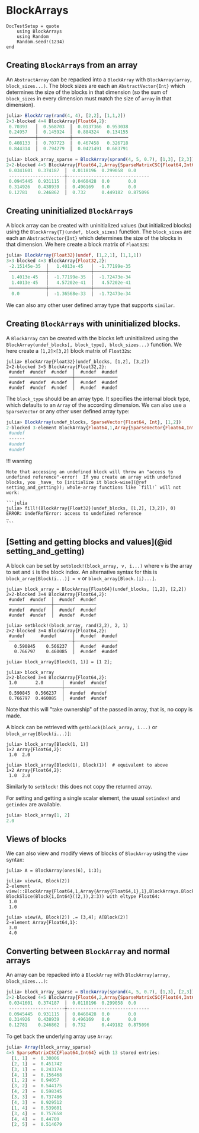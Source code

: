 # BlockArrays

```@meta
DocTestSetup = quote
    using BlockArrays
    using Random
    Random.seed!(1234)
end
```

## Creating `BlockArray`s from an array

An `AbstractArray` can be repacked into a `BlockArray` with `BlockArray(array, block_sizes...)`.  The block sizes are each an `AbstractVector{Int}` which determines the size of the blocks in that dimension (so the sum of `block_sizes` in every dimension must match the size of `array` in that dimension).

```julia
julia> BlockArray(rand(4, 4), [2,2], [1,1,2])
2×3-blocked 4×4 BlockArray{Float64,2}:
 0.70393   │  0.568703  │  0.0137366  0.953038
 0.24957   │  0.145924  │  0.884324   0.134155
 ──────────┼────────────┼─────────────────────
 0.408133  │  0.707723  │  0.467458   0.326718
 0.844314  │  0.794279  │  0.0421491  0.683791

julia> block_array_sparse = BlockArray(sprand(4, 5, 0.7), [1,3], [2,3])
2×2-blocked 4×5 BlockArray{Float64,2,Array{SparseMatrixCSC{Float64,Int64},2},BlockArrays.BlockSizes{2,Array{Int64,1}}}:
 0.0341601  0.374187  │  0.0118196  0.299058  0.0     
 ---------------------┼-------------------------------
 0.0945445  0.931115  │  0.0460428  0.0       0.0     
 0.314926   0.438939  │  0.496169   0.0       0.0     
 0.12781    0.246862  │  0.732      0.449182  0.875096
```


## Creating uninitialized `BlockArray`s

A block array can be created with uninitialized values (but initialized blocks) using the
`BlockArray{T}(undef, block_sizes)` function. The `block_sizes` are each an `AbstractVector{Int}` which determines the size of the blocks in that dimension. We here create a block matrix of `Float32`s:

```julia
julia> BlockArray{Float32}(undef, [1,2,1], [1,1,1])
3×3-blocked 4×3 BlockArray{Float32,2}:
 -2.15145e-35  │   1.4013e-45   │  -1.77199e-35
 ──────────────┼────────────────┼──────────────
  1.4013e-45   │  -1.77199e-35  │  -1.72473e-34
  1.4013e-45   │   4.57202e-41  │   4.57202e-41
 ──────────────┼────────────────┼──────────────
  0.0          │  -1.36568e-33  │  -1.72473e-34
```

We can also any other user defined array type that supports `similar`.


## Creating `BlockArrays` with uninitialized blocks.

A `BlockArray` can be created with the blocks left uninitialized using the `BlockArray(undef_blocks[, block_type], block_sizes...)` function.  We here create a `[1,2]×[3,2]` block matrix of `Float32`s:

```jldoctest
julia> BlockArray{Float32}(undef_blocks, [1,2], [3,2])
2×2-blocked 3×5 BlockArray{Float32,2}:
 #undef  #undef  #undef  │  #undef  #undef
 ────────────────────────┼────────────────
 #undef  #undef  #undef  │  #undef  #undef
 #undef  #undef  #undef  │  #undef  #undef
```

The `block_type` should be an array type.  It specifies the internal block type, which defaults to an `Array` of the according dimension.  We can also use a `SparseVector` or any other user defined array type:

```julia
julia> BlockArray(undef_blocks, SparseVector{Float64, Int}, [1,2])
2-blocked 3-element BlockArray{Float64,1,Array{SparseVector{Float64,Int64},1},BlockArrays.BlockSizes{1,Array{Int64,1}}}:
 #undef
 ------
 #undef
 #undef
```

!!! warning

    Note that accessing an undefined block will throw an "access to undefined reference"-error!  If you create an array with undefined blocks, you _have_ to [initialize it block-wise](@ref setting_and_getting)); whole-array functions like `fill!` will not work:
    
    ```julia
    julia> fill!(BlockArray{Float32}(undef_blocks, [1,2], [3,2]), 0)
    ERROR: UndefRefError: access to undefined reference
    …
    ```
    
    
## [Setting and getting blocks and values](@id setting_and_getting)

A block can be set by `setblock!(block_array, v, i...)` where `v` is the array to set and `i` is the block index.
An alternative syntax for this is `block_array[Block(i...)] = v` or
`block_array[Block.(i)...]`.

```jldoctest block_array
julia> block_array = BlockArray{Float64}(undef_blocks, [1,2], [2,2])
2×2-blocked 3×4 BlockArray{Float64,2}:
 #undef  #undef  │  #undef  #undef
 ────────────────┼────────────────
 #undef  #undef  │  #undef  #undef
 #undef  #undef  │  #undef  #undef

julia> setblock!(block_array, rand(2,2), 2, 1)
2×2-blocked 3×4 BlockArray{Float64,2}:
 #undef      #undef      │  #undef  #undef
 ────────────────────────┼────────────────
   0.590845    0.566237  │  #undef  #undef
   0.766797    0.460085  │  #undef  #undef

julia> block_array[Block(1, 1)] = [1 2];

julia> block_array
2×2-blocked 3×4 BlockArray{Float64,2}:
 1.0       2.0       │  #undef  #undef
 ────────────────────┼────────────────
 0.590845  0.566237  │  #undef  #undef
 0.766797  0.460085  │  #undef  #undef
```

Note that this will "take ownership" of the passed in array, that is, no copy is made.

A block can be retrieved with `getblock(block_array, i...)` or `block_array[Block(i...)]`:

```jldoctest block_array
julia> block_array[Block(1, 1)]
1×2 Array{Float64,2}:
 1.0  2.0

julia> block_array[Block(1), Block(1)]  # equivalent to above
1×2 Array{Float64,2}:
 1.0  2.0
```

Similarly to `setblock!` this does not copy the returned array.

For setting and getting a single scalar element, the usual `setindex!` and `getindex` are available.

```jl
julia> block_array[1, 2]
2.0
```

## Views of blocks

We can also view and modify views of blocks of `BlockArray` using the `view` syntax:
```jldoctest
julia> A = BlockArray(ones(6), 1:3);

julia> view(A, Block(2))
2-element view(::BlockArray{Float64,1,Array{Array{Float64,1},1},BlockArrays.BlockSizes{1,Array{Int64,1}}}, BlockSlice(Block{1,Int64}((2,)),2:3)) with eltype Float64:
 1.0
 1.0

julia> view(A, Block(2)) .= [3,4]; A[Block(2)]
2-element Array{Float64,1}:
 3.0
 4.0
```



## Converting between `BlockArray` and normal arrays

An array can be repacked into a `BlockArray` with `BlockArray(array, block_sizes...)`:

```jl
julia> block_array_sparse = BlockArray(sprand(4, 5, 0.7), [1,3], [2,3])
2×2-blocked 4×5 BlockArray{Float64,2,Array{SparseMatrixCSC{Float64,Int64},2},BlockArrays.BlockSizes{2,Array{Int64,1}}}:
 0.0341601  0.374187  │  0.0118196  0.299058  0.0     
 ---------------------┼-------------------------------
 0.0945445  0.931115  │  0.0460428  0.0       0.0     
 0.314926   0.438939  │  0.496169   0.0       0.0     
 0.12781    0.246862  │  0.732      0.449182  0.875096
```

To get back the underlying array use `Array`:

```jl
julia> Array(block_array_sparse)
4×5 SparseMatrixCSC{Float64,Int64} with 13 stored entries:
  [1, 1]  =  0.30006
  [2, 1]  =  0.451742
  [3, 1]  =  0.243174
  [4, 1]  =  0.156468
  [1, 2]  =  0.94057
  [3, 2]  =  0.544175
  [4, 2]  =  0.598345
  [3, 3]  =  0.737486
  [4, 3]  =  0.929512
  [1, 4]  =  0.539601
  [3, 4]  =  0.757658
  [4, 4]  =  0.44709
  [2, 5]  =  0.514679
```
